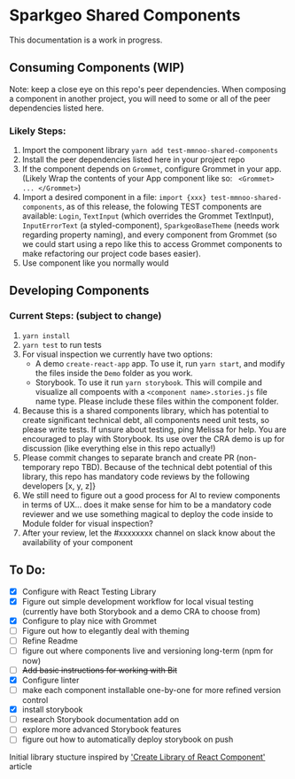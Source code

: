 # Sparkgeo Shared Components
This documentation is a work in progress. 
## Consuming Components (WIP)
Note: keep a close eye on this repo's peer dependencies. When composing a component in another project, you will need to some or all of the peer dependencies listed here. 
### Likely Steps:
1. Import the component library `yarn add test-mmnoo-shared-components` 
1. Install the peer dependencies listed here in your project repo
1. If the component depends on `Grommet`, configure Grommet in your app. (Likely Wrap the contents of your App component like so: ` <Grommet> ... </Grommet>`)
1. Import a desired component in a file: `import {xxx} test-mmnoo-shared-components`, as of this release, the folowing TEST components are available: `Login`, `TextInput` (which overrides the Grommet TextInput), `InputErrorText` (a styled-component), `SparkgeoBaseTheme` (needs work regarding property naming), and every component from Grommet (so we could start using a repo like this to access Grommet components to make refactoring our project code bases easier). 
1. Use component like you normally would

## Developing Components
### Current Steps: (subject to change)
1. `yarn install`
1. `yarn test` to run tests
1. For visual inspection we currently have two options:
    *  A demo `create-react-app` app. To use it, run `yarn start`, and modify the files inside the `Demo` folder as you work.
    * Storybook. To use it run `yarn storybook`. This will compile and visualize all compoents with a `<component name>.stories.js` file name type. Please include these files within the component folder.
1. Because this is a shared components library, which has potential to create significant technical debt, all components need unit tests, so please write tests. If unsure about testing, ping Melissa for help. You are encouraged to play with Storybook. Its use over the CRA demo is up for discussion (like everything else in this repo actually!)
1. Please commit changes to separate branch and create PR (non-temporary repo TBD). Because of the technical debt potential of this library, this repo has mandatory code reviews by the following developers [x, y, z]}
1. We still need to figure out a good process for Al to review components in terms of UX... does it make sense for him to be a mandatory code reviewer and we use something magical to deploy the code inside to Module folder for visual inspection?
1. After your review, let the #xxxxxxxx channel on slack know about the availability of your component 

## To Do:

- [x] Configure with React Testing Library
- [x] Figure out simple development workflow for local visual testing (currently have both Storybook and a demo CRA to choose from)
- [x] Configure to play nice with Grommet
- [ ] Figure out how to elegantly deal with theming
- [ ] Refine Readme
- [ ] figure out where components live and versioning long-term (npm for now)
- [ ] ~~Add basic instructions for working with Bit~~
- [x] Configure linter
- [ ] make each component installable one-by-one for more refined version control
- [x] install storybook
- [ ] research Storybook documentation add on
- [ ] explore more advanced Storybook features
- [ ] figure out how to automatically deploy storybook on push

Initial library stucture inspired by ['Create Library of React Component'](https://dev.to/arpitjain_in/create-library-of-react-component-1fa8 ) article